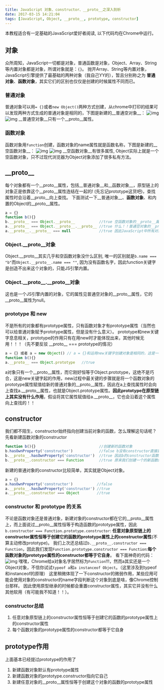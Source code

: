 ```yaml
---
title: JavaScript 对象、constructor、__proto__之深入剖析
date: 2017-03-15 14:21:04
tags: [JavaScript, Object, __proto__, prototype, constructor]
---
```


本教程适合有一定基础的JavaScript爱好者阅读, 以下代码均在Chrome中运行。

## 对象

众所周知，JavaScript一切都是对象，普通函数是对象，Object、Array、String等内置对象都是对象，所谓对象就是：`{}`。
抛开Array、String等内置对象，JavaScript引擎提供了最基础的两种对象（我自己YY的），暂且分别称之为 __普通对象__、__函数对象__，其实它们的区别也仅仅是创建的时候属性不同而已。

<!-- more -->

### 普通对象
普通对象可以用`= {}`或者`new Object()`两种方式创建，从chrome中打印的结果可以发现两种方式生成的普通对象是相同的，下图是新建的__普通空对象__：
![img](./object.png) ![img](./newobject.png)
__普通空对象__只有一个\_\_proto\_\_属性。

### 函数对象
函数对象用`function`创建，函数对象的name属性就是函数名称，下图是新建的__空函数对象__：
![img](./function.png) ![img](./Objectis.png)
__空函数对象__有很多属性, Object实际上就是一个空函数对象，只不过现代浏览器为Object对象添加了很多私有方法。

## \_\_proto\_\_
每个对象都有一个\_\_proto\_\_属性，包括__普通对象__和__函数对象__，原型链上的对象正是依靠这个\_\_proto\_\_属性连结在一起的! (先忘记prototype这货吧)，查找属性时会沿着\_\_proto\_\_向上查找。
下面测试一下__普通对象__、__函数对象__、和内置的Object的\_\_proto\_\_属性。
```javascript
a = {}
function b(){}
b.__proto__ === Object.__proto__           //true 空函数对象的__proto__属性 和 内置Object的__proto__是相同的！小朋友们，思考下这意味着什么呢！！？
a.__proto__ === Object.__proto__.__proto__ //true 什么！！普通空对象的__proto__居然和空函数对象（Object）__proto__的__proto__居然是同一个对象！！
a.__proto__.__proto__ === null             //true 因此JavaScript中所有对象的顶层__proto__属性都是null
```

### Object.\_\_proto\_\_对象
Object.\_\_proto\_\_其实几乎和空函数对象没什么区别, 唯一的区别就是`b.name === "b"`而`Object.__proto__.name === ""`, 因为没有函数名字，因此function关键字是创造不出来这个对象的，只能JS引擎内置。
### Object.\_\_proto\_\_.\_\_proto\_\_对象
这也是一个JS引擎内置的对象，它的属性见普通空对象的\_\_proto\_\_属性，它的\_\_proto\_\_属性为null。

### prototype 和 new
不是所有的对象都有prototype属性，只有函数对象才有prototype属性（当然也可以给普通对象赋予prototype属性，但是没有什么意义）。
prototype和new关键字息息相关，prototype的作用只有在用new时才能体现出来，其他时候无用！！！（先不要反驳 \_\_proto\_\_ === prototype的情况）

```javascript
a = {} 或者 a = new Object() // a = {}和运用new关键字创建对象是相同的，这是一种特殊情况，相当于new
function b(){}
a.__proto__ === Object.prototype   //true
```
a对象只有一个\_\_proto\_\_属性，而它刚好恒等于Object.prototype，这绝不是巧合，这是new关键字起的作用，new过程中最关键的步骤就是将一个函数对象的prototype属性赋值给新的普通对象的__proto__属性，因此在a上查找属性时会向上查找a.\_\_proto\_\_属性，也就是Object.prototype属性。__因此prototype在原型链上其实没有什么作用__，假设将其它属性赋值给a.\_\_proto\_\_，它也会沿着这个属性向上查找的！！

## constructor
我们都不陌生，constructor始终指向创建当前对象的函数，怎么理解这句话呢？
先看新建函数对象的constructor
```javascript
function b(){}                             //创建新的函数对象
b.hasOwnProperty('constructor')            //false b没有constructor直接属性，那constructor是哪里来的呢？显然是原型链嘛！！
b.__proto__.hasOwnProperty('constructor')  //true 因此b的constructor函数最终在b.__proto__属性上， 那这个对象到底是啥呢？
b.__proto__.constructor === Function       //true 原来我们创建一个的新函数的constructor就是JS引擎内置的对象Function!!   这货我们肯定都用过吧  new Function()
```
新建的普通对象的constructor比较简单，其实就是Object对象。
```javascript
a = {}
a.hasOwnProperty('constructor')           //false
a.__proto__.hasOwnProperty('constructor') //true
a.__proto__.constructor === Object        //true
```

### constructor 和 prototype 的关系
不论是函数对象还是普通对象，新建对象的constructor都在它的\_\_proto\_\_属性上，而上面说过\_\_proto\_\_属性恒等于构造函数的prototype属性，因此`b.constructor === Function.prototype.constructor`: __任意对象原型链上的constructor属性恒等于创建它的函数的prototype属性上的constructor属性__(不算主动修改prototype)。
我们上次还总结过`b.__proto__.constructor === Function`，因此我们发现`Function.prototype.constructor === Function`:__每个函数对象的prototype属性的constructor都等于它自身__。
看下面神奇的代码：
![img](./objectfunction.png)
嘿嘿，Chrome给a对象名字居然标为`Function`!!!，然而a其实还是一个Object对象，不信你试试`typeof a`和`a instanceof Object`。（这里涉及到typeof和instanceof的原理）
这里稍微体现了一下constructor的微弱作用，某些应用可能会使用对象的constructor的name字段判断这个对象到底是啥，像Chrome控制台那样。
因此使用原型继承的时候都会重置constructor属性，其实它并没有什么其他软用（有可能我不知道！！）。

### constructor总结
1. 任意对象原型链上的constructor属性恒等于创建它的函数的prototype属性上的constructor属性
2. 每个函数对象的prototype属性的constructor都等于它自身

## prototype作用
上面基本已经提过prototype的作用了
1. 新建函数对象默认有prototype属性
2. 新建函数对象的prototype.constructor指向它自己
3. 新建任意对象的\_\_proto\_\_属性恒等于创建这个对象的函数的prototype属性
